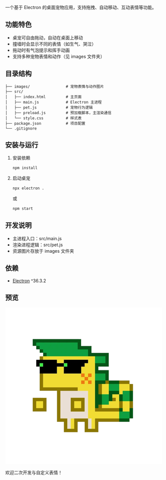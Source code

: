 一个基于 Electron 的桌面宠物应用，支持拖拽、自动移动、互动表情等功能。

## 功能特色

- 桌宠可自由拖动，自动在桌面上移动
- 撞墙时会显示不同的表情（如生气、哭泣）
- 拖动时有气泡提示和挥手动画
- 支持多种宠物表情和动作（见 images 文件夹）

## 目录结构

```
├── images/                # 宠物表情与动作图片
├── src/
│   ├── index.html         # 主页面
│   ├── main.js            # Electron 主进程
│   ├── pet.js             # 宠物行为逻辑
│   ├── preload.js         # 预加载脚本，主渲染通信
│   └── style.css          # 样式表
├── package.json           # 项目配置
└── .gitignore
```

## 安装与运行

1. 安装依赖

   ```sh
   npm install
   ```

2. 启动桌宠

   ```sh
   npx electron .
   ```

   或

   ```sh
   npm start
   ```

## 开发说明

- 主进程入口：src/main.js
- 渲染进程逻辑：src/pet.js
- 资源图片存放于 images 文件夹

## 依赖

- [Electron](https://www.electronjs.org/) ^36.3.2

## 预览

![pet](images/pet.png)

欢迎二次开发与自定义表情！

